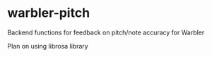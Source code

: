 # warbler-pitch
Backend functions for feedback on pitch/note accuracy for Warbler

Plan on using librosa library 
